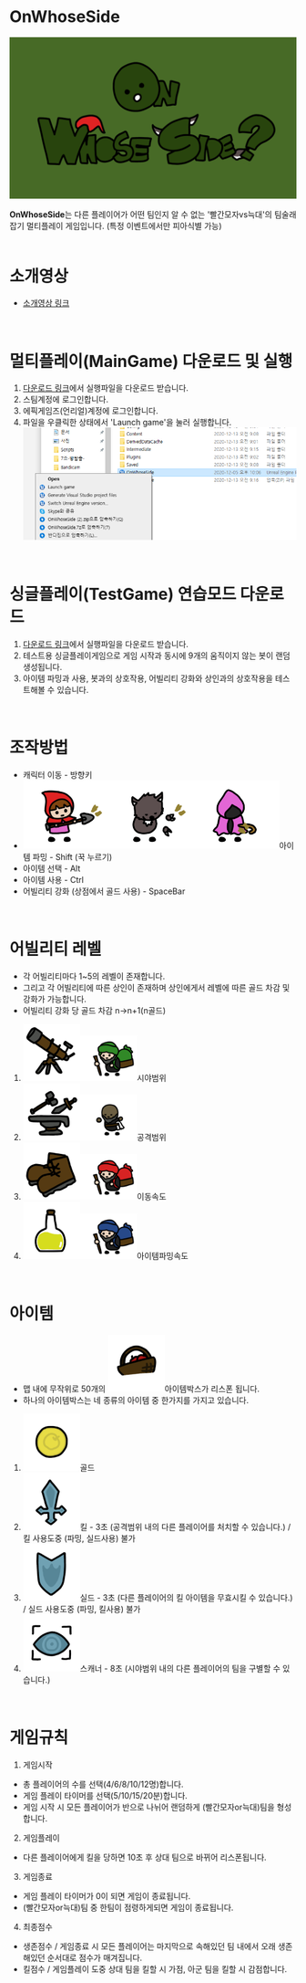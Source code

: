 # OnWhoseSide
<center><img src="img/Title.png"></img>
</center>

**OnWhoseSide**는 다른 플레이어가 어떤 팀인지 알 수 없는 '빨간모자vs늑대'의 팀술래잡기 멀티플레이 게임입니다. (특정 이벤트에서만 피아식별 가능)
<br><br>

# 소개영상
- [소개영상 링크](https://youtu.be/46_cu-_8Zhc)
<br>

# 멀티플레이(MainGame) 다운로드 및 실행
1. [다운로드 링크](https://drive.google.com/file/d/13nw_n8hRJnKJYjkftJxZBEu5yOul1XGy/view?usp=sharing)에서 실행파일을 다운로드 받습니다.
2. 스팀계정에 로그인합니다.
3. 에픽게임즈(언리얼)계정에 로그인합니다.
4. 파일을 우클릭한 상태에서 'Launch game'을 눌러 실행합니다. <img src="실행방법.png"></img>
<br>

# 싱글플레이(TestGame) 연습모드 다운로드
1. [다운로드 링크](https://drive.google.com/file/d/1yKH8SlB0oJSTq-BgL8BJpKaiJWM39fhF/view?usp=sharing)에서 실행파일을 다운로드 받습니다.
2. 테스트용 싱글플레이게임으로 게임 시작과 동시에 9개의 움직이지 않는 봇이 랜덤생성됩니다.
3. 아이템 파밍과 사용, 봇과의 상호작용, 어빌리티 강화와 상인과의 상호작용을 테스트해볼 수 있습니다.
<br>

# 조작방법
- 캐릭터 이동 - 방향키
- <img src="img/RedHat_Digging_5.png" width="150"></img><img src="img/Wolf_Digging_5.png" width="150"></img><img src="img/StrangeMan_Digging_5.png" width="150"></img>아이템 파밍 - Shift (꾹 누르기)
- 아이템 선택 - Alt
- 아이템 사용 - Ctrl
- 어빌리티 강화 (상점에서 골드 사용) - SpaceBar
<br>

# 어빌리티 레벨
- 각 어빌리티마다 1~5의 레벨이 존재합니다.
- 그리고 각 어빌리티에 따른 상인이 존재하며 상인에게서 레벨에 따른 골드 차감 및 강화가 가능합니다.
- 어빌리티 강화 당 골드 차감 n->n+1(n골드)
1. <img src="img/Shop_VisualField.png" width="100"></img><img src="img/Packman_VisualField1.png" width="100"></img>시야범위
2. <img src="img/Shop_KillRange.png" width="100"></img><img src="img/Packman_KillRange1.png" width="100"></img>공격범위
3. <img src="img/Shop_Movement.png" width="100"></img><img src="img/Packman_Movement1.png" width="100"></img>이동속도
4. <img src="img/Shop_DiggingSpeed.png" width="100"></img><img src="img/Packman_DiggingSpeed1.png" width="100"></img>아이템파밍속도
<br>

# 아이템
- 맵 내에 무작위로 50개의 <img src="img/Item_Box.png" width="100"></img>아이템박스가 리스폰 됩니다.
- 하나의 아이템박스는 네 종류의 아이템 중 한가지를 가지고 있습니다.
1. <img src="img/Item_Gold1.png" width="100"></img>골드
2. <img src="img/Item_Kill1.png" width="100"></img>킬 - 3초 (공격범위 내의 다른 플레이어를 처치할 수 있습니다.) / 킬 사용도중 (파밍, 실드사용) 불가
3. <img src="img/Item_Shield1.png" width="100"></img>실드 - 3초 (다른 플레이어의 킬 아이템을 무효시킬 수 있습니다.) / 실드 사용도중 (파밍, 킬사용) 불가
4. <img src="img/Item_Scanner1.png" width="100"></img>스캐너 - 8초 (시야범위 내의 다른 플레이어의 팀을 구별할 수 있습니다.)
<br>

# 게임규칙
1. 게임시작
- 총 플레이어의 수를 선택(4/6/8/10/12명)합니다.
- 게임 플레이 타이머를 선택(5/10/15/20분)합니다.
- 게임 시작 시 모든 플레이어가 반으로 나뉘어 랜덤하게 (빨간모자or늑대)팀을 형성합니다.
2. 게임플레이
- 다른 플레이어에게 킬을 당하면 10초 후 상대 팀으로 바뀌어 리스폰됩니다.
3. 게임종료
- 게임 플레이 타이머가 0이 되면 게임이 종료됩니다.
- (빨간모자or늑대)팀 중 한팀이 점령하게되면 게임이 종료됩니다.
4. 최종점수
- 생존점수 / 게임종료 시 모든 플레이어는 마지막으로 속해있던 팀 내에서 오래 생존해있던 순서대로 점수가 매겨집니다.
- 킬점수 / 게임플레이 도중 상대 팀을 킬할 시 가점, 아군 팀을 킬할 시 감점합니다.
